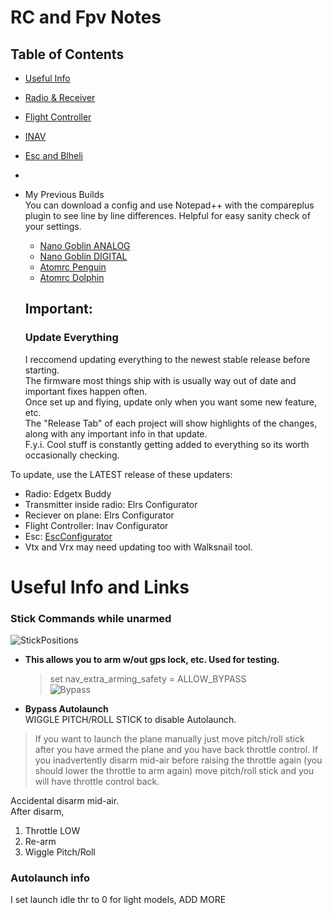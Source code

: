 # RC and Fpv Notes


## Table of Contents
- [Useful Info](ee)
- [Radio & Receiver](./Radio.md)
- [Flight Controller](./FlightController.md)
- [INAV](./Inav.md)
- [Esc and Blheli](./Blheli.md)
- 

- My Previous Builds    
  You can download a config and use Notepad++ with the compareplus plugin to see line by line differences.
  Helpful for easy sanity check of your settings.  
  - [Nano Goblin ANALOG](./Planes/GoblinAnalog)
  - [Nano Goblin DIGITAL](./Planes/GoblinDigital)
  - [Atomrc Penguin](./Planes/Penguin)
  - [Atomrc Dolphin](./Planes/Dolphin)
 

  ## Important:

  ### Update Everything
    I reccomend updating everything to the newest stable release before starting.  
The firmware most things ship with is usually way out of date and important fixes happen often.  
Once set up and flying, update only when you want some new feature, etc.  
The "Release Tab" of each project will show highlights of the changes, along with any important info in that update.  
F.y.i. Cool stuff is constantly getting added to everything so its worth occasionally checking.

 To update, use the LATEST release of these updaters:
   - Radio: Edgetx Buddy
   - Transmitter inside radio: Elrs Configurator
   - Reciever on plane: Elrs Configurator
   - Flight Controller: Inav Configurator
   - Esc: [EscConfigurator](escconfigurator.com)
   - Vtx and Vrx may need updating too with Walksnail tool.


# Useful Info and Links

  ### Stick Commands while unarmed
![StickPositions](https://github.com/user-attachments/assets/a892b04a-b837-475a-94b3-e3f0f344b8c6)


  - **This allows you to arm w/out gps lock, etc. Used for testing.**
      > set nav_extra_arming_safety = ALLOW_BYPASS    
![Bypass](https://github.com/user-attachments/assets/ce84dd5b-9d7e-4238-b9d9-3df9faea9d1a)



  - **Bypass Autolaunch**  
WIGGLE PITCH/ROLL STICK to disable Autolaunch.
> If you want to launch the plane manually just move pitch/roll stick after you have armed the plane and you have back throttle control. If you inadvertently disarm mid-air before raising the throttle again (you should lower the throttle to arm again) move pitch/roll stick and you will have throttle control back.  

Accidental disarm mid-air.  
After disarm,  
1. Throttle LOW  
2. Re-arm
3. Wiggle Pitch/Roll




  ### Autolaunch info  
I set launch idle thr to 0 for light models, ADD MORE






